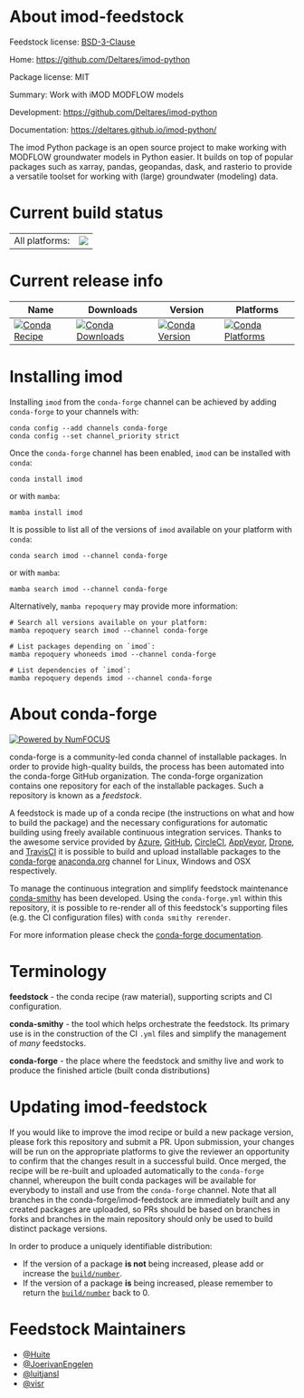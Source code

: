 About imod-feedstock
====================

Feedstock license: [BSD-3-Clause](https://github.com/conda-forge/imod-feedstock/blob/main/LICENSE.txt)

Home: https://github.com/Deltares/imod-python

Package license: MIT

Summary: Work with iMOD MODFLOW models

Development: https://github.com/Deltares/imod-python

Documentation: https://deltares.github.io/imod-python/

The imod Python package is an open source project to make working with
MODFLOW groundwater models in Python easier. It builds on top of popular
packages such as xarray, pandas, geopandas, dask,  and rasterio to provide
a versatile toolset for working with (large) groundwater (modeling) data.


Current build status
====================


<table><tr><td>All platforms:</td>
    <td>
      <a href="https://dev.azure.com/conda-forge/feedstock-builds/_build/latest?definitionId=6932&branchName=main">
        <img src="https://dev.azure.com/conda-forge/feedstock-builds/_apis/build/status/imod-feedstock?branchName=main">
      </a>
    </td>
  </tr>
</table>

Current release info
====================

| Name | Downloads | Version | Platforms |
| --- | --- | --- | --- |
| [![Conda Recipe](https://img.shields.io/badge/recipe-imod-green.svg)](https://anaconda.org/conda-forge/imod) | [![Conda Downloads](https://img.shields.io/conda/dn/conda-forge/imod.svg)](https://anaconda.org/conda-forge/imod) | [![Conda Version](https://img.shields.io/conda/vn/conda-forge/imod.svg)](https://anaconda.org/conda-forge/imod) | [![Conda Platforms](https://img.shields.io/conda/pn/conda-forge/imod.svg)](https://anaconda.org/conda-forge/imod) |

Installing imod
===============

Installing `imod` from the `conda-forge` channel can be achieved by adding `conda-forge` to your channels with:

```
conda config --add channels conda-forge
conda config --set channel_priority strict
```

Once the `conda-forge` channel has been enabled, `imod` can be installed with `conda`:

```
conda install imod
```

or with `mamba`:

```
mamba install imod
```

It is possible to list all of the versions of `imod` available on your platform with `conda`:

```
conda search imod --channel conda-forge
```

or with `mamba`:

```
mamba search imod --channel conda-forge
```

Alternatively, `mamba repoquery` may provide more information:

```
# Search all versions available on your platform:
mamba repoquery search imod --channel conda-forge

# List packages depending on `imod`:
mamba repoquery whoneeds imod --channel conda-forge

# List dependencies of `imod`:
mamba repoquery depends imod --channel conda-forge
```


About conda-forge
=================

[![Powered by
NumFOCUS](https://img.shields.io/badge/powered%20by-NumFOCUS-orange.svg?style=flat&colorA=E1523D&colorB=007D8A)](https://numfocus.org)

conda-forge is a community-led conda channel of installable packages.
In order to provide high-quality builds, the process has been automated into the
conda-forge GitHub organization. The conda-forge organization contains one repository
for each of the installable packages. Such a repository is known as a *feedstock*.

A feedstock is made up of a conda recipe (the instructions on what and how to build
the package) and the necessary configurations for automatic building using freely
available continuous integration services. Thanks to the awesome service provided by
[Azure](https://azure.microsoft.com/en-us/services/devops/), [GitHub](https://github.com/),
[CircleCI](https://circleci.com/), [AppVeyor](https://www.appveyor.com/),
[Drone](https://cloud.drone.io/welcome), and [TravisCI](https://travis-ci.com/)
it is possible to build and upload installable packages to the
[conda-forge](https://anaconda.org/conda-forge) [anaconda.org](https://anaconda.org/)
channel for Linux, Windows and OSX respectively.

To manage the continuous integration and simplify feedstock maintenance
[conda-smithy](https://github.com/conda-forge/conda-smithy) has been developed.
Using the ``conda-forge.yml`` within this repository, it is possible to re-render all of
this feedstock's supporting files (e.g. the CI configuration files) with ``conda smithy rerender``.

For more information please check the [conda-forge documentation](https://conda-forge.org/docs/).

Terminology
===========

**feedstock** - the conda recipe (raw material), supporting scripts and CI configuration.

**conda-smithy** - the tool which helps orchestrate the feedstock.
                   Its primary use is in the construction of the CI ``.yml`` files
                   and simplify the management of *many* feedstocks.

**conda-forge** - the place where the feedstock and smithy live and work to
                  produce the finished article (built conda distributions)


Updating imod-feedstock
=======================

If you would like to improve the imod recipe or build a new
package version, please fork this repository and submit a PR. Upon submission,
your changes will be run on the appropriate platforms to give the reviewer an
opportunity to confirm that the changes result in a successful build. Once
merged, the recipe will be re-built and uploaded automatically to the
`conda-forge` channel, whereupon the built conda packages will be available for
everybody to install and use from the `conda-forge` channel.
Note that all branches in the conda-forge/imod-feedstock are
immediately built and any created packages are uploaded, so PRs should be based
on branches in forks and branches in the main repository should only be used to
build distinct package versions.

In order to produce a uniquely identifiable distribution:
 * If the version of a package **is not** being increased, please add or increase
   the [``build/number``](https://docs.conda.io/projects/conda-build/en/latest/resources/define-metadata.html#build-number-and-string).
 * If the version of a package **is** being increased, please remember to return
   the [``build/number``](https://docs.conda.io/projects/conda-build/en/latest/resources/define-metadata.html#build-number-and-string)
   back to 0.

Feedstock Maintainers
=====================

* [@Huite](https://github.com/Huite/)
* [@JoerivanEngelen](https://github.com/JoerivanEngelen/)
* [@luitjansl](https://github.com/luitjansl/)
* [@visr](https://github.com/visr/)

